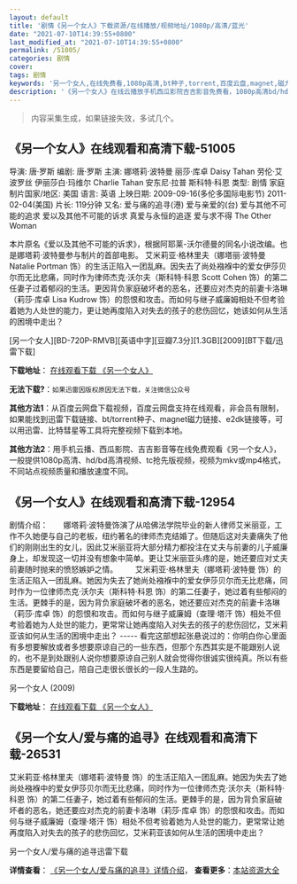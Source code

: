 ```yaml
---
layout: default
title: '剧情《另一个女人》下载资源/在线播放/视频地址/1080p/高清/蓝光'
date: "2021-07-10T14:39:55+0800"
last_modified_at: "2021-07-10T14:39:55+0800"
permalink: /51005/
categories: 剧情
cover:
tags: 剧情
keywords: '另一个女人,在线免费看,1080p高清,bt种子,torrent,百度云盘,magnet,磁力链,迅雷下载资源'
description: '《另一个女人》在线云播放手机西瓜影院吉吉影音免费看，1080p高清bd/hd未删减完整版和tc抢先枪版，mkv/mp4格式，附带bt/torrent种子、magnet/磁力链、百度云盘、网盘资源迅雷下载链接'
---
```


>内容采集生成，如果链接失效，多试几个。


## 《另一个女人》在线观看和高清下载-51005

导演: 唐·罗斯 编剧: 唐·罗斯 主演: 娜塔莉·波特曼 丽莎·库卓 Daisy Tahan 劳伦·艾波罗丝 伊丽莎白·玛维尔 Charlie Tahan 安东尼·拉普 斯科特·科恩 类型: 剧情 家庭 制片国家/地区: 美国 语言: 英语 上映日期: 2009-09-16(多伦多国际电影节) 2011-02-04(美国) 片长: 119分钟 又名: 爱与痛的追寻(港) 爱与亲爱的(台) 爱与其他不可能的追求 爱以及其他不可能的诉求 真爱与永恒的追逐 爱与求不得 The Other Woman

本片原名《爱以及其他不可能的诉求》，根据阿耶莱-沃尔德曼的同名小说改编。也是娜塔莉·波特曼参与制片的首部电影。 艾米莉亚·格林里夫（娜塔丽·波特曼 Natalie Portman 饰）的生活正陷入一团乱麻。因失去了尚处襁褓中的爱女伊莎贝尔而无比悲痛，同时作为律师杰克·沃尔夫（斯科特·科恩 Scott Cohen 饰）的第二任妻子过着郁闷的生活。更因背负家庭破坏者的恶名，还要应对杰克的前妻卡洛琳（莉莎·库卓 Lisa Kudrow 饰）的怨恨和攻击。而如何与继子威廉姆相处不但考验着她为人处世的能力，更让她再度陷入对失去的孩子的悲伤回忆，她该如何从生活的困境中走出？


[另一个女人][BD-720P-RMVB][英语中字][豆瓣7.3分][1.3GB][2009][BT下载/迅雷下载]

**下载地址**： [在线观看下载 《另一个女人》](https://www.btdx8.com/torrent/the_other_woman_2009.html) 


**无法下载?**：`如果迅雷因版权原因无法下载，关注微信公众号 `

**其他方法1**：从百度云网盘下载视频，百度云网盘支持在线观看，非会员有限制，如果能找到迅雷下载链接、bt/torrent种子、magnet磁力链接、e2dk链接等，可以用迅雷、比特彗星等工具将完整视频下载到本地。

**其他方法2**：用手机云播、西瓜影院、吉吉影音等在线免费观看《另一个女人》，一般提供1080p高清、hd/bd高清视频、tc抢先版视频，视频为mkv或mp4格式，不同站点视频质量和播放速度不同。


## 《另一个女人》在线观看和高清下载-12954

剧情介绍：　　娜塔莉·波特曼饰演了从哈佛法学院毕业的新人律师艾米丽亚，工作不久她便与自己的老板，纽约著名的律师杰克结婚了。但随后这对夫妻痛失了他们的刚刚出生的女儿，因此艾米丽亚将大部分精力都投注在丈夫与前妻的儿子威廉身上，却发现这一切并没有想象中简单。更让艾米丽亚头疼的是，她还要应对丈夫前妻随时抛来的愤怒嫉妒之情。 　　艾米莉亚·格林里夫（娜塔莉·波特曼 饰）的生活正陷入一团乱麻。她因为失去了她尚处襁褓中的爱女伊莎贝尔而无比悲痛，同时作为一位律师杰克·沃尔夫（斯科特·科恩 饰）的第二任妻子，她过着有些郁闷的生活。更棘手的是，因为背负家庭破坏者的恶名，她还要应对杰克的前妻卡洛琳（莉莎·库卓 饰）的怨恨和攻击。而如何与继子威廉姆（查理·塔汗 饰）相处不但考验着她为人处世的能力，更常常让她再度陷入对失去的孩子的悲伤回忆，艾米莉亚该如何从生活的困境中走出？ ----- 看完这部想起张悬说过的：你明白你心里面有多想要解放或者多想要原谅自己的一些东西，但那个东西其实是不能跟别人说的，也不是到处跟别人说你想要原谅自己别人就会觉得你很诚实很纯真。所以有些东西是要留给自己，陪自己走很长很长的一段人生路的。


另一个女人 (2009)

**下载地址**： [在线观看下载 《另一个女人》](https://www.btbtdy.me/btdy/dy6304.html) 


## 《另一个女人/爱与痛的追寻》在线观看和高清下载-26531

艾米莉亚·格林里夫（娜塔莉·波特曼 饰）的生活正陷入一团乱麻。她因为失去了她尚处襁褓中的爱女伊莎贝尔而无比悲痛，同时作为一位律师杰克&middot;沃尔夫（斯科特&middot;科恩 饰）的第二任妻子，她过着有些郁闷的生活。更棘手的是，因为背负家庭破坏者的恶名，她还要应对杰克的前妻卡洛琳（莉莎&middot;库卓 饰）的怨恨和攻击。而如何与继子威廉姆（查理·塔汗 饰）相处不但考验着她为人处世的能力，更常常让她再度陷入对失去的孩子的悲伤回忆，艾米莉亚该如何从生活的困境中走出？


另一个女人/爱与痛的追寻迅雷下载

**详情查看**： [《另一个女人/爱与痛的追寻》详情介绍](/movie/26531/)， **查看更多**：[本站资源大全](/movie/t/all/)

